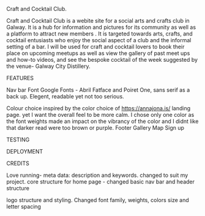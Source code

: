 Craft and Cocktail Club.

Craft and Cocktail Club is a webite site for a social arts and crafts club in Galway. It is a hub for information and pictures for its community as well as a platform to attract new members . It is targeted towards arts, crafts, and cocktail entusiasts who enjoy the social aspect of a club and the informal setting of a bar. I will be used for craft and cocktail lovers to book their place on upcoming meetups as well as view the gallery of past meet ups and how-to videos, and see the bespoke cocktail of the week suggested by the venue- Galway City Distillery.

FEATURES

Nav bar
Font
Google Fonts - Abril Fatface and Poiret One, sans serif as a back up. Elegent, readable yet not too serious.

Colour choice
inspired by the color choice of https://annajona.is/ landing page. yet I want the overall feel to be more calm.
I chose only one color as the font weights made an impact on the vibrancy of the color and I didnt like that darker read were too brown or purple. 
Footer
Gallery
Map
Sign up

TESTING

DEPLOYMENT

CREDITS

Love running- meta data: description and keywords. changed to suit my project.
            core structure for home page - changed 
            basic nav bar and header structure

 logo structure and styling. Changed font family, weights, colors size and letter spacing
            